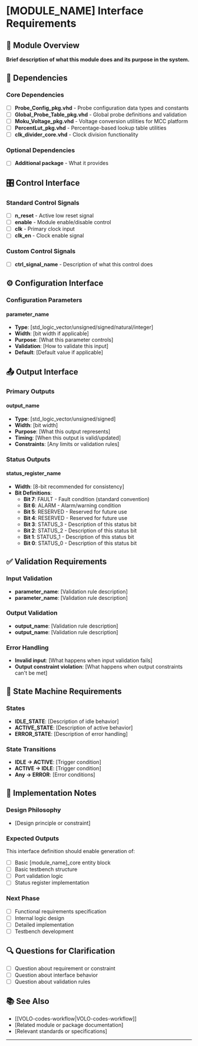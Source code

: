 # [MODULE_NAME] Interface Requirements

## 🎯 Module Overview
**Brief description of what this module does and its purpose in the system.**

<!-- 
  TIP: Keep this concise but descriptive. Think about what someone would need to know 
  to understand if this module is relevant to their needs.
-->

## 🔗 Dependencies

### Core Dependencies
<!-- 
  TIP: These are the packages/modules your module absolutely needs to function.
  Start with the most fundamental ones.
-->
- [ ] **Probe_Config_pkg.vhd** - Probe configuration data types and constants
- [ ] **Global_Probe_Table_pkg.vhd** - Global probe definitions and validation
- [ ] **Moku_Voltage_pkg.vhd** - Voltage conversion utilities for MCC platform
- [ ] **PercentLut_pkg.vhd** - Percentage-based lookup table utilities
- [ ] **clk_divider_core.vhd** - Clock division functionality

### Optional Dependencies
<!-- 
  TIP: These are packages/modules that enhance functionality but aren't required.
  Remove this section if not needed.
-->
- [ ] **Additional package** - What it provides

## 🎛️ Control Interface

### Standard Control Signals
<!-- 
  TIP: Most VOLO modules use these standard control signals.
  Remove any that don't apply to your module.
-->
- [ ] **n_reset** - Active low reset signal
- [ ] **enable** - Module enable/disable control
- [ ] **clk** - Primary clock input
- [ ] **clk_en** - Clock enable signal

### Custom Control Signals
<!-- 
  TIP: Add any module-specific control signals here.
  Use descriptive names with ctrl_ prefix for clarity.
-->
- [ ] **ctrl_signal_name** - Description of what this control does

## ⚙️ Configuration Interface

### Configuration Parameters
<!-- 
  TIP: These are the parameters that configure how your module operates.
  Use cfg_ prefix for configuration signals.
  Be specific about types, ranges, and validation requirements.
-->

#### parameter_name
- **Type**: [std_logic_vector/unsigned/signed/natural/integer]
- **Width**: [bit width if applicable]
- **Purpose**: [What this parameter controls]
- **Validation**: [How to validate this input]
- **Default**: [Default value if applicable]

<!-- 
  TIP: Copy the above block for each configuration parameter.
  Consider grouping related parameters together.
-->

## 📤 Output Interface

### Primary Outputs
<!-- 
  TIP: These are the main outputs your module produces.
  Be specific about types, timing, and any constraints.
-->

#### output_name
- **Type**: [std_logic_vector/unsigned/signed]
- **Width**: [bit width]
- **Purpose**: [What this output represents]
- **Timing**: [When this output is valid/updated]
- **Constraints**: [Any limits or validation rules]

### Status Outputs
<!-- 
  TIP: Most VOLO modules include a status register.
  Define the bit meanings clearly.
-->

#### status_register_name
- **Width**: [8-bit recommended for consistency]
- **Bit Definitions**:
  - **Bit 7**: FAULT - Fault condition (standard convention)
  - **Bit 6**: ALARM - Alarm/warning condition
  - **Bit 5**: RESERVED - Reserved for future use
  - **Bit 4**: RESERVED - Reserved for future use
  - **Bit 3**: STATUS_3 - Description of this status bit
  - **Bit 2**: STATUS_2 - Description of this status bit
  - **Bit 1**: STATUS_1 - Description of this status bit
  - **Bit 0**: STATUS_0 - Description of this status bit

## ✅ Validation Requirements

### Input Validation
<!-- 
  TIP: List all validation rules for inputs.
  Be specific about what constitutes valid vs invalid.
  Consider edge cases and boundary conditions.
-->
- **parameter_name**: [Validation rule description]
- **parameter_name**: [Validation rule description]

### Output Validation
<!-- 
  TIP: List any constraints on outputs.
  Consider safety limits, timing requirements, etc.
-->
- **output_name**: [Validation rule description]
- **output_name**: [Validation rule description]

### Error Handling
<!-- 
  TIP: How should the module behave when validation fails?
  Consider status register updates, safe states, etc.
-->
- **Invalid input**: [What happens when input validation fails]
- **Output constraint violation**: [What happens when output constraints can't be met]

## 🔄 State Machine Requirements

### States
<!-- 
  TIP: If your module has states, define them here.
  Use std_logic_vector encoding for Verilog compatibility.
  Consider using constants for state names.
-->
- **IDLE_STATE**: [Description of idle behavior]
- **ACTIVE_STATE**: [Description of active behavior]
- **ERROR_STATE**: [Description of error handling]

### State Transitions
<!-- 
  TIP: Define what triggers state changes.
  Be specific about conditions and timing.
-->
- **IDLE → ACTIVE**: [Trigger condition]
- **ACTIVE → IDLE**: [Trigger condition]
- **Any → ERROR**: [Error conditions]

## 📝 Implementation Notes

### Design Philosophy
<!-- 
  TIP: Document any design decisions or constraints.
  This helps future developers understand the reasoning.
-->
- [Design principle or constraint]

### Expected Outputs
<!-- 
  TIP: What should this requirements document enable?
  Be specific about deliverables.
-->
This interface definition should enable generation of:
- [ ] Basic [module_name]_core entity block
- [ ] Basic testbench structure
- [ ] Port validation logic
- [ ] Status register implementation

### Next Phase
<!-- 
  TIP: What comes after interface definition?
  This helps maintain workflow continuity.
-->
- [ ] Functional requirements specification
- [ ] Internal logic design
- [ ] Detailed implementation
- [ ] Testbench development

## 🔍 Questions for Clarification

<!-- 
  TIP: List any questions that need answers before proceeding.
  This helps identify missing requirements early.
-->
- [ ] Question about requirement or constraint
- [ ] Question about interface behavior
- [ ] Question about validation rules

## 📚 See Also

<!-- 
  TIP: Link to related documents, standards, or examples.
  This helps maintain documentation consistency.
-->
- [[VOLO-codes-workflow|VOLO-codes-workflow]]
- [Related module or package documentation]
- [Relevant standards or specifications]

---

<!-- 
  TIP: This template is designed to be:
  1. Easy for humans to fill out
  2. Structured for AI agents to parse
  3. Comprehensive enough for implementation
  4. Flexible enough for different module types
  
  Feel free to modify sections based on your specific needs.
  Remove sections that don't apply to your module.
-->
